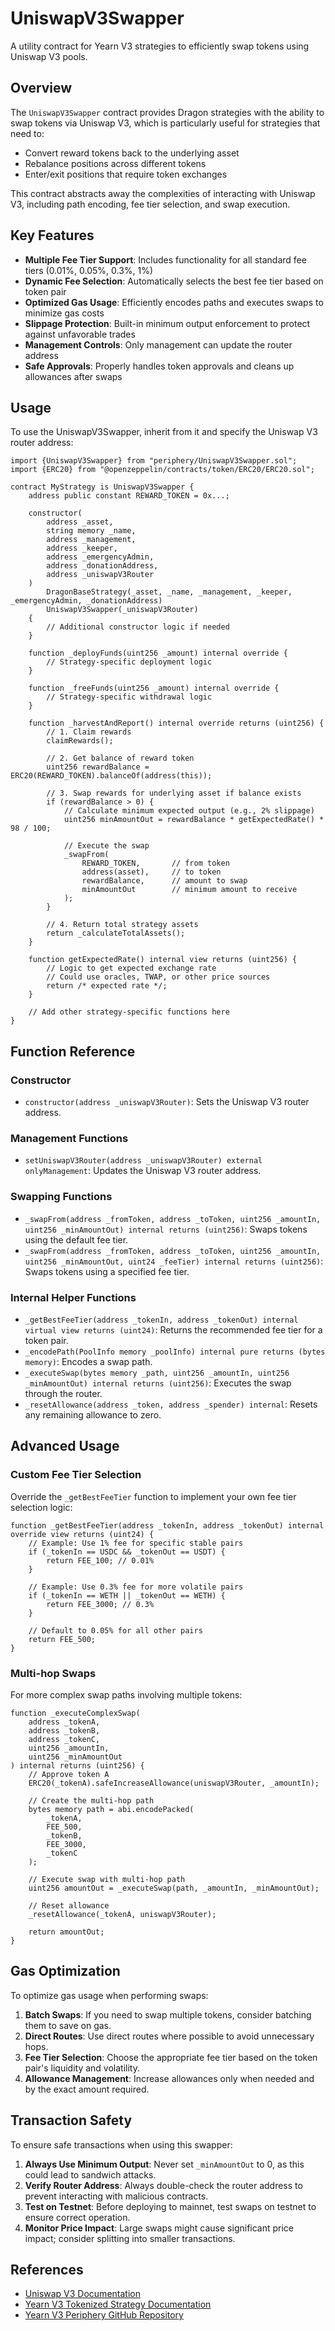 # UniswapV3Swapper

A utility contract for Yearn V3 strategies to efficiently swap tokens using Uniswap V3 pools.

## Overview

The `UniswapV3Swapper` contract provides Dragon strategies with the ability to swap tokens via Uniswap V3, which is particularly useful for strategies that need to:

- Convert reward tokens back to the underlying asset
- Rebalance positions across different tokens
- Enter/exit positions that require token exchanges

This contract abstracts away the complexities of interacting with Uniswap V3, including path encoding, fee tier selection, and swap execution.

## Key Features

- **Multiple Fee Tier Support**: Includes functionality for all standard fee tiers (0.01%, 0.05%, 0.3%, 1%)
- **Dynamic Fee Selection**: Automatically selects the best fee tier based on token pair
- **Optimized Gas Usage**: Efficiently encodes paths and executes swaps to minimize gas costs
- **Slippage Protection**: Built-in minimum output enforcement to protect against unfavorable trades
- **Management Controls**: Only management can update the router address
- **Safe Approvals**: Properly handles token approvals and cleans up allowances after swaps

## Usage

To use the UniswapV3Swapper, inherit from it and specify the Uniswap V3 router address:

```solidity
import {UniswapV3Swapper} from "periphery/UniswapV3Swapper.sol";
import {ERC20} from "@openzeppelin/contracts/token/ERC20/ERC20.sol";

contract MyStrategy is UniswapV3Swapper {
    address public constant REWARD_TOKEN = 0x...;

    constructor(
        address _asset,
        string memory _name,
        address _management,
        address _keeper,
        address _emergencyAdmin,
        address _donationAddress,
        address _uniswapV3Router
    ) 
        DragonBaseStrategy(_asset, _name, _management, _keeper, _emergencyAdmin, _donationAddress)
        UniswapV3Swapper(_uniswapV3Router)
    {
        // Additional constructor logic if needed
    }
    
    function _deployFunds(uint256 _amount) internal override {
        // Strategy-specific deployment logic
    }
    
    function _freeFunds(uint256 _amount) internal override {
        // Strategy-specific withdrawal logic
    }
    
    function _harvestAndReport() internal override returns (uint256) {
        // 1. Claim rewards
        claimRewards();
        
        // 2. Get balance of reward token
        uint256 rewardBalance = ERC20(REWARD_TOKEN).balanceOf(address(this));
        
        // 3. Swap rewards for underlying asset if balance exists
        if (rewardBalance > 0) {
            // Calculate minimum expected output (e.g., 2% slippage)
            uint256 minAmountOut = rewardBalance * getExpectedRate() * 98 / 100;
            
            // Execute the swap
            _swapFrom(
                REWARD_TOKEN,       // from token
                address(asset),     // to token
                rewardBalance,      // amount to swap
                minAmountOut        // minimum amount to receive
            );
        }
        
        // 4. Return total strategy assets
        return _calculateTotalAssets();
    }
    
    function getExpectedRate() internal view returns (uint256) {
        // Logic to get expected exchange rate
        // Could use oracles, TWAP, or other price sources
        return /* expected rate */;
    }
    
    // Add other strategy-specific functions here
}
```

## Function Reference

### Constructor

- `constructor(address _uniswapV3Router)`: Sets the Uniswap V3 router address.

### Management Functions

- `setUniswapV3Router(address _uniswapV3Router) external onlyManagement`: Updates the Uniswap V3 router address.

### Swapping Functions

- `_swapFrom(address _fromToken, address _toToken, uint256 _amountIn, uint256 _minAmountOut) internal returns (uint256)`: Swaps tokens using the default fee tier.
- `_swapFrom(address _fromToken, address _toToken, uint256 _amountIn, uint256 _minAmountOut, uint24 _feeTier) internal returns (uint256)`: Swaps tokens using a specified fee tier.

### Internal Helper Functions

- `_getBestFeeTier(address _tokenIn, address _tokenOut) internal virtual view returns (uint24)`: Returns the recommended fee tier for a token pair.
- `_encodePath(PoolInfo memory _poolInfo) internal pure returns (bytes memory)`: Encodes a swap path.
- `_executeSwap(bytes memory _path, uint256 _amountIn, uint256 _minAmountOut) internal returns (uint256)`: Executes the swap through the router.
- `_resetAllowance(address _token, address _spender) internal`: Resets any remaining allowance to zero.

## Advanced Usage

### Custom Fee Tier Selection

Override the `_getBestFeeTier` function to implement your own fee tier selection logic:

```solidity
function _getBestFeeTier(address _tokenIn, address _tokenOut) internal override view returns (uint24) {
    // Example: Use 1% fee for specific stable pairs
    if (_tokenIn == USDC && _tokenOut == USDT) {
        return FEE_100; // 0.01%
    }
    
    // Example: Use 0.3% fee for more volatile pairs
    if (_tokenIn == WETH || _tokenOut == WETH) {
        return FEE_3000; // 0.3%
    }
    
    // Default to 0.05% for all other pairs
    return FEE_500;
}
```

### Multi-hop Swaps

For more complex swap paths involving multiple tokens:

```solidity
function _executeComplexSwap(
    address _tokenA,
    address _tokenB,
    address _tokenC,
    uint256 _amountIn,
    uint256 _minAmountOut
) internal returns (uint256) {
    // Approve token A
    ERC20(_tokenA).safeIncreaseAllowance(uniswapV3Router, _amountIn);
    
    // Create the multi-hop path
    bytes memory path = abi.encodePacked(
        _tokenA,
        FEE_500,
        _tokenB,
        FEE_3000,
        _tokenC
    );
    
    // Execute swap with multi-hop path
    uint256 amountOut = _executeSwap(path, _amountIn, _minAmountOut);
    
    // Reset allowance
    _resetAllowance(_tokenA, uniswapV3Router);
    
    return amountOut;
}
```

## Gas Optimization

To optimize gas usage when performing swaps:

1. **Batch Swaps**: If you need to swap multiple tokens, consider batching them to save on gas.
2. **Direct Routes**: Use direct routes where possible to avoid unnecessary hops.
3. **Fee Tier Selection**: Choose the appropriate fee tier based on the token pair's liquidity and volatility.
4. **Allowance Management**: Increase allowances only when needed and by the exact amount required.

## Transaction Safety

To ensure safe transactions when using this swapper:

1. **Always Use Minimum Output**: Never set `_minAmountOut` to 0, as this could lead to sandwich attacks.
2. **Verify Router Address**: Always double-check the router address to prevent interacting with malicious contracts.
3. **Test on Testnet**: Before deploying to mainnet, test swaps on testnet to ensure correct operation.
4. **Monitor Price Impact**: Large swaps might cause significant price impact; consider splitting into smaller transactions.

## References

- [Uniswap V3 Documentation](https://docs.uniswap.org/concepts/protocol/concentrated-liquidity)
- [Yearn V3 Tokenized Strategy Documentation](https://docs.yearn.fi/developers/v3/strategy_writing_guide)
- [Yearn V3 Periphery GitHub Repository](https://github.com/yearn/tokenized-strategy-periphery) 
